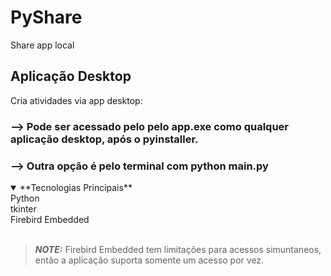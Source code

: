 # PyShare
Share app local

## Aplicação Desktop
Cria atividades via app desktop:

### --> Pode ser acessado pelo pelo app.exe como qualquer aplicação desktop, após o pyinstaller.
### --> Outra opção é pelo terminal com python main.py

<details open>
<summary> **Tecnologias Principais** </summary>
  Python <br/>
  tkinter <br/>
  Firebird Embedded  <br/>
  <br/>

> **_NOTE:_** Firebird Embedded tem limitações para acessos simuntaneos, então a aplicação suporta somente um acesso por vez.
